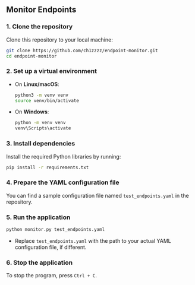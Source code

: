 ## Monitor Endpoints

### 1. Clone the repository

Clone this repository to your local machine:

```bash
git clone https://github.com/ch1zzzz/endpoint-monitor.git
cd endpoint-monitor
```

### 2. Set up a virtual environment


- On **Linux/macOS**:

  ```bash
  python3 -m venv venv
  source venv/bin/activate
  ```

- On **Windows**:

  ```bash
  python -m venv venv
  venv\Scripts\activate
  ```

### 3. Install dependencies

Install the required Python libraries by running:

```bash
pip install -r requirements.txt
```

### 4. Prepare the YAML configuration file

You can find a sample configuration file named `test_endpoints.yaml` in the repository.



### 5. Run the application

```bash
python monitor.py test_endpoints.yaml
```

- Replace `test_endpoints.yaml` with the path to your actual YAML configuration file, if different.

### 6. Stop the application

To stop the program, press `Ctrl + C`.
